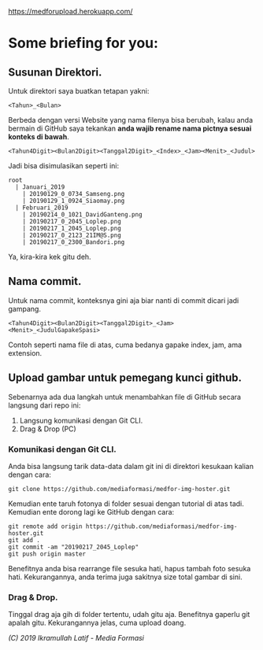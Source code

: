 https://medforupload.herokuapp.com/
# Some briefing for you:

## Susunan Direktori.
Untuk direktori saya buatkan tetapan yakni:
```
<Tahun>_<Bulan>
```
Berbeda dengan versi Website yang nama filenya bisa berubah, kalau anda bermain di GitHub saya tekankan **anda wajib rename nama pictnya sesuai konteks di bawah**. 
```
<Tahun4Digit><Bulan2Digit><Tanggal2Digit>_<Index>_<Jam><Menit>_<Judul>
```
Jadi bisa disimulasikan seperti ini:
```
root
  | Januari_2019
    | 20190129_0_0734_Samseng.png
    | 20190129_1_0924_Siaomay.png
  | Februari_2019
    | 20190214_0_1021_DavidGanteng.png
    | 20190217_0_2045_Loplep.png
    | 20190217_1_2045_Loplep.png
    | 20190217_0_2123_21IM@S.png
    | 20190217_0_2300_Bandori.png
```
Ya, kira-kira kek gitu deh.

## Nama commit.
Untuk nama commit, konteksnya gini aja biar nanti di commit dicari jadi gampang.
```
<Tahun4Digit><Bulan2Digit><Tanggal2Digit>_<Jam><Menit>_<JudulGapakeSpasi>
```
Contoh seperti nama file di atas, cuma bedanya gapake index, jam, ama extension.

## Upload gambar untuk pemegang kunci github.
Sebenarnya ada dua langkah untuk menambahkan file di GitHub secara langsung dari repo ini:
1. Langsung komunikasi dengan Git CLI.
2. Drag & Drop (PC)

### Komunikasi dengan Git CLI.
Anda bisa langsung tarik data-data dalam git ini di direktori kesukaan kalian dengan cara:
```git
git clone https://github.com/mediaformasi/medfor-img-hoster.git
```
Kemudian ente taruh fotonya di folder sesuai dengan tutorial di atas tadi. Kemudian ente dorong lagi ke GitHub dengan cara:
```git
git remote add origin https://github.com/mediaformasi/medfor-img-hoster.git
git add .
git commit -am "20190217_2045_Loplep"
git push origin master
```
Benefitnya anda bisa rearrange file sesuka hati, hapus tambah foto sesuka hati.
Kekurangannya, anda terima juga sakitnya size total gambar di sini.

### Drag & Drop.
Tinggal drag aja gih di folder tertentu, udah gitu aja.
Benefitnya gaperlu git apalah gitu.
Kekurangannya jelas, cuma upload doang.

*(C) 2019 Ikramullah Latif - Media Formasi*
